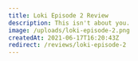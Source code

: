 ```yaml
---
title: Loki Episode 2 Review
description: This isn't about you.
image: /uploads/loki-episode-2.png
createdAt: 2021-06-17T16:20:43Z
redirect: /reviews/loki-episode-2
---
```

